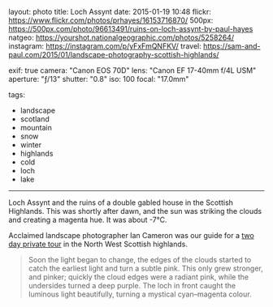 layout: photo
title: Loch Assynt
date: 2015-01-19 10:48
flickr: https://www.flickr.com/photos/prhayes/16153716870/
500px: https://500px.com/photo/96613491/ruins-on-loch-assynt-by-paul-hayes
natgeo: https://yourshot.nationalgeographic.com/photos/5258264/
instagram: https://instagram.com/p/yFxFmQNFKV/
travel: https://sam-and-paul.com/2015/01/landscape-photography-scottish-highlands/

exif: true
camera: "Canon EOS 70D"
lens: "Canon EF 17-40mm f/4L USM"
aperture: "ƒ/13"
shutter: "0.8"
iso: 100
focal: "17.0mm"

tags:
  - landscape
  - scotland
  - mountain
  - snow
  - winter
  - highlands
  - cold
  - loch
  - lake
---

Loch Assynt and the ruins of a double gabled house in the Scottish Highlands. This was shortly after dawn, and the sun was striking the clouds and creating a magenta hue. It was about -7°C.

Acclaimed landscape photographer Ian Cameron was our guide for a [two day private tour](https://sam-and-paul.com/2015/01/landscape-photography-scottish-highlands/3/) in the North West Scottish highlands.

> Soon the light began to change, the edges of the clouds started to catch the earliest light and turn a subtle pink. This only grew stronger, and pinker; quickly the cloud edges were a radiant pink, while the undersides turned a deep purple. The loch in front caught the luminous light beautifully, turning a mystical cyan–magenta colour.

